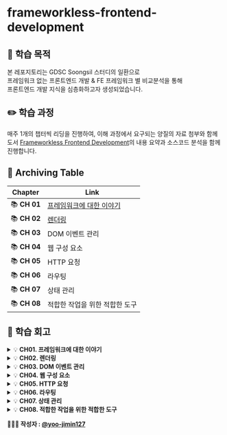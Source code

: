 # frameworkless-frontend-development

## 💭 학습 목적
본 레포지토리는 GDSC Soongsil 스터디의 일환으로    
프레임워크 없는 프론트엔드 개발 & FE 프레임워크 별 비교분석을 통해   
프론트엔드 개발 지식을 심층화하고자 생성되었습니다.    

## ✏️ 학습 과정
매주 1개의 챕터씩 리딩을 진행하여, 이해 과정에서 요구되는 양질의 자료 첨부와 함께   
도서 [Frameworkless Frontend Development](http://www.yes24.com/Product/Goods/96639825)의 내용 요약과 소스코드 분석을 함께 진행합니다.    

## 🎉 Archiving Table
|**Chapter**|**Link**|
|:---:|---|
|📚 **CH 01**|[프레임워크에 대한 이야기](https://github.com/yoo-jimin127/frameworkless-frontend-development/tree/main/CH01)|
|📚 **CH 02**|[렌더링](https://github.com/yoo-jimin127/frameworkless-frontend-development/tree/main/CH02)|
|📚 **CH 03**|DOM 이벤트 관리|
|📚 **CH 04**|웹 구성 요소|
|📚 **CH 05**|HTTP 요청|
|📚 **CH 06**|라우팅|
|📚 **CH 07**|상태 관리|
|📚 **CH 08**|적합한 작업을 위한 적합한 도구|

## 🎯 학습 회고
<details>
<summary>💡 <b>CH01. 프레임워크에 대한 이야기</b> </summary>
</details>

<details>
<summary>💡 <b>CH02. 렌더링</b> </summary>
</details>

<details>
<summary>💡 <b>CH03. DOM 이벤트 관리</b> </summary>
</details>

<details>
<summary>💡 <b>CH04. 웹 구성 요소</b> </summary>
</details>

<details>
<summary>💡 <b>CH05. HTTP 요청</b> </summary>
</details>

<details>
<summary>💡 <b>CH06. 라우팅</b> </summary>
</details>

<details>
<summary>💡 <b>CH07. 상태 관리</b> </summary>
</details>

<details>
<summary>💡 <b>CH08. 적합한 작업을 위한 적합한 도구</b> </summary>
</details>


**👩🏻‍💻 작성자 : [@yoo-jimin127](https://github.com/yoo-jimin127)**    
